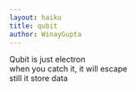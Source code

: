 ```yaml
---
layout: haiku
title: qubit
author: WinayGupta
---
```


Qubit is just electron <br>
when you catch it, it will escape <br>
still it store data <br>
